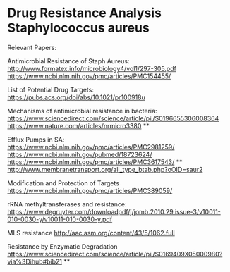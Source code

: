 # Drug Resistance Analysis Staphylococcus aureus

Relevant Papers:

Antimicrobial Resistance of Staph Aureus:
http://www.formatex.info/microbiology4/vol1/297-305.pdf
https://www.ncbi.nlm.nih.gov/pmc/articles/PMC154455/

List of Potential Drug Targets:
https://pubs.acs.org/doi/abs/10.1021/pr100918u 

Mechanisms of antimicrobial resistance in bacteria:
https://www.sciencedirect.com/science/article/pii/S0196655306008364
https://www.nature.com/articles/nrmicro3380 **

Efflux Pumps in SA:
https://www.ncbi.nlm.nih.gov/pmc/articles/PMC2981259/
https://www.ncbi.nlm.nih.gov/pubmed/18723624/
https://www.ncbi.nlm.nih.gov/pmc/articles/PMC3617543/ **
http://www.membranetransport.org/all_type_btab.php?oOID=saur2

Modification and Protection of Targets
https://www.ncbi.nlm.nih.gov/pmc/articles/PMC389059/

rRNA methyltransferases and resistance: https://www.degruyter.com/downloadpdf/j/jomb.2010.29.issue-3/v10011-010-0030-y/v10011-010-0030-y.pdf

MLS resistance
http://aac.asm.org/content/43/5/1062.full

Resistance by Enzymatic Degradation
https://www.sciencedirect.com/science/article/pii/S0169409X05000980?via%3Dihub#bib21 **
